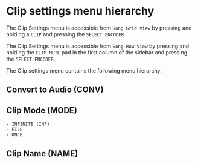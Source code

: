 # Clip settings menu hierarchy

The Clip Settings menu is accessible from `Song Grid View` by pressing and holding a `CLIP` and pressing the `SELECT ENCODER`.

The Clip Settings menu is accessible from `Song Row View` by pressing and holding the `CLIP MUTE` pad in the first column of the sidebar and pressing the `SELECT ENCODER`.

The Clip settings menu contains the following menu hierarchy:

## Convert to Audio (CONV)

## Clip Mode (MODE)

	- INFINITE (INF)
	- FILL
	- ONCE

## Clip Name (NAME)